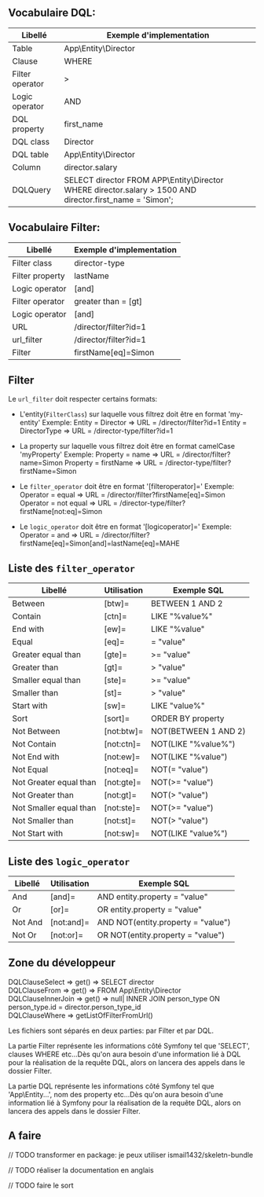 ## Vocabulaire DQL:

| Libellé         | Exemple d'implementation                                                                                 |
| --------------- | -------------------------------------------------------------------------------------------------------- |
| Table           | App\Entity\Director                                                                                      |
| Clause          | WHERE                                                                                                    |
| Filter operator | >                                                                                                        |
| Logic operator  | AND                                                                                                      |
| DQL property    | first_name                                                                                               |
| DQL class       | Director                                                                                                 |
| DQL table       | App\Entity\Director                                                                                      |
| Column          | director.salary                                                                                          |
| DQLQuery        | SELECT director FROM APP\Entity\Director WHERE director.salary > 1500 AND director.first_name = 'Simon'; |

## Vocabulaire Filter:

| Libellé         | Exemple d'implementation |
| --------------- | ------------------------ |
| Filter class    | director-type            |
| Filter property | lastName                 |
| Logic operator  | [and]                    |
| Filter operator | greater than = [gt]      |
| Logic operator  | [and]                    |
| URL             | /director/filter?id=1    |
| url_filter      | /director/filter?id=1    |
| Filter          | firstName[eq]=Simon      |

## Filter

Le `url_filter` doit respecter certains formats:

- L'entity(`FilterClass`) sur laquelle vous filtrez doit être en format 'my-entity'
  Exemple:
  Entity = Director => URL = /director/filter?id=1
  Entity = DirectorType => URL = /director-type/filter?id=1

- La property sur laquelle vous filtrez doit être en format camelCase 'myProperty'
  Exemple:
  Property = name => URL = /director/filter?name=Simon
  Property = firstName => URL = /director-type/filter?firstName=Simon

- Le `filter_operator` doit être en format '[filteroperator]='
  Exemple:
  Operator = equal => URL = /director/filter?firstName[eq]=Simon
  Operator = not equal => URL = /director-type/filter?firstName[not:eq]=Simon

- Le `logic_operator` doit être en format '[logicoperator]='
  Exemple:
  Operator = and => URL = /director/filter?firstName[eq]=Simon[and]=lastName[eq]=MAHE

## Liste des `filter_operator`

| Libellé                | Utilisation | Exemple SQL          |
| ---------------------- | ----------- | -------------------- |
| Between                | [btw]=      | BETWEEN 1 AND 2      |
| Contain                | [ctn]=      | LIKE "%value%"       |
| End with               | [ew]=       | LIKE "%value"        |
| Equal                  | [eq]=       | = "value"            |
| Greater equal than     | [gte]=      | >= "value"           |
| Greater than           | [gt]=       | > "value"            |
| Smaller equal than     | [ste]=      | >= "value"           |
| Smaller than           | [st]=       | > "value"            |
| Start with             | [sw]=       | LIKE "value%"        |
| Sort                   | [sort]=     | ORDER BY property    |
| Not Between            | [not:btw]=  | NOT(BETWEEN 1 AND 2) |
| Not Contain            | [not:ctn]=  | NOT(LIKE "%value%")  |
| Not End with           | [not:ew]=   | NOT(LIKE "%value")   |
| Not Equal              | [not:eq]=   | NOT(= "value")       |
| Not Greater equal than | [not:gte]=  | NOT(>= "value")      |
| Not Greater than       | [not:gt]=   | NOT(> "value")       |
| Not Smaller equal than | [not:ste]=  | NOT(>= "value")      |
| Not Smaller than       | [not:st]=   | NOT(> "value")       |
| Not Start with         | [not:sw]=   | NOT(LIKE "value%")   |

## Liste des `logic_operator`

| Libellé | Utilisation | Exemple SQL                        |
| ------- | ----------- | ---------------------------------- |
| And     | [and]=      | AND entity.property = "value"      |
| Or      | [or]=       | OR entity.property = "value"       |
| Not And | [not:and]=  | AND NOT(entity.property = "value") |
| Not Or  | [not:or]=   | OR NOT(entity.property = "value")  |

## Zone du développeur

DQLClauseSelect => get() => SELECT director  
DQLClauseFrom => get() => FROM App\Entity\Director  
DQLClauseInnerJoin => get() => null| INNER JOIN person_type ON person_type.id = director.person_type_id  
DQLClauseWhere => getListOfFilterFromUrl()

Les fichiers sont séparés en deux parties: par Filter et par DQL.

La partie Filter représente les informations côté Symfony tel que 'SELECT', clauses WHERE etc...Dès qu'on aura besoin d'une information lié à DQL pour la réalisation de la requête DQL, alors on lancera des appels dans le dossier Filter.

La partie DQL représente les informations côté Symfony tel que 'App\Entity\...', nom des property etc...Dès qu'on aura besoin d'une information lié à Symfony pour la réalisation de la requête DQL, alors on lancera des appels dans le dossier Filter.

## A faire

// TODO transformer en package: je peux utiliser ismail1432/skeletn-bundle

// TODO réaliser la documentation en anglais

// TODO faire le sort
